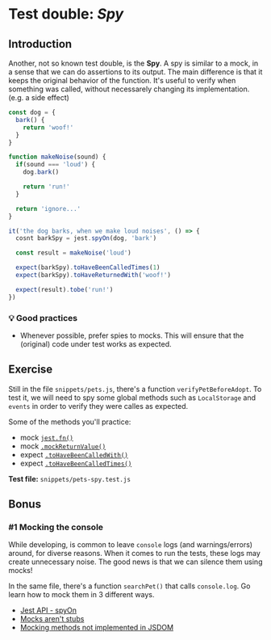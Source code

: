 # Test double: _Spy_

## Introduction

Another, not so known test double, is the **Spy**. A spy is similar to a mock, in a sense that we can do assertions to its output. The main difference is that it keeps the original behavior of the function. It's useful to verify when something was called, without necessarely changing its implementation. (e.g. a side effect)

```js
const dog = {
  bark() {
    return 'woof!'
  }
}

function makeNoise(sound) {
  if(sound === 'loud') {
    dog.bark()

    return 'run!'
  }

  return 'ignore...'
}

it('the dog barks, when we make loud noises', () => {
  cosnt barkSpy = jest.spyOn(dog, 'bark')

  const result = makeNoise('loud')

  expect(barkSpy).toHaveBeenCalledTimes(1)
  expect(barkSpy).toHaveReturnedWith('woof!')

  expect(result).tobe('run!')
})
```

### 💡 Good practices

- Whenever possible, prefer spies to mocks. This will ensure that the (original) code under test works as expected.

## Exercise

Still in the file `snippets/pets.js`,
there's a function `verifyPetBeforeAdopt`. To test it, we will need to spy some global methods such as `LocalStorage` and `events` in order to verify they were calles as expected.

Some of the methods you'll practice:

- mock [`jest.fn()`](https://jestjs.io/docs/en/mock-functions#using-a-mock-function)
- mock [`.mockReturnValue()`](https://jestjs.io/docs/en/mock-functions#mock-return-values)
- expect [`.toHaveBeenCalledWith()`](https://jestjs.io/docs/en/expect#tohavebeencalledwitharg1-arg2-)
- expect [`.toHaveBeenCalledTimes()`](https://jestjs.io/docs/en/expect#tohavebeencalledtimesnumber)

**Test file:** `snippets/pets-spy.test.js`

## Bonus

### #1 Mocking the console

While developing, is common to leave `console` logs (and warnings/errors) around, for diverse reasons. When it comes to run the tests, these logs may create unnecessary noise. The good news is that we can silence them using mocks!

In the same file, there's a function `searchPet()` that calls `console.log`. Go learn how to mock them in 3 different ways.

- [Jest API - spyOn](https://jestjs.io/docs/en/jest-object#jestspyonobject-methodname)
- [Mocks aren't stubs](https://martinfowler.com/articles/mocksArentStubs.html)
- [Mocking methods not implemented in JSDOM](https://jestjs.io/docs/en/manual-mocks#mocking-methods-which-are-not-implemented-in-jsdom)
